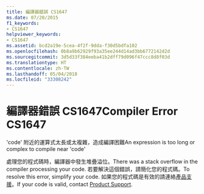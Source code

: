 ```yaml
---
title: 編譯器錯誤 CS1647
ms.date: 07/20/2015
f1_keywords:
- CS1647
helpviewer_keywords:
- CS1647
ms.assetid: bcd2a19e-5cea-4f2f-9dda-f30d5bdfa102
ms.openlocfilehash: 0b8a9b62929f93a35ee244d14ad3bb6772142d2d
ms.sourcegitcommit: 3d5d33f384eeba41b2dff79d096f47ccc8d8f03d
ms.translationtype: HT
ms.contentlocale: zh-TW
ms.lasthandoff: 05/04/2018
ms.locfileid: "33308242"
---
```

# <a name="compiler-error-cs1647"></a><span data-ttu-id="5423e-102">編譯器錯誤 CS1647</span><span class="sxs-lookup"><span data-stu-id="5423e-102">Compiler Error CS1647</span></span>
<span data-ttu-id="5423e-103">'code' 附近的運算式太長或太複雜，造成編譯困難</span><span class="sxs-lookup"><span data-stu-id="5423e-103">An expression is too long or complex to compile near 'code'</span></span>  
  
 <span data-ttu-id="5423e-104">處理您的程式碼時，編譯器中發生堆疊溢位。</span><span class="sxs-lookup"><span data-stu-id="5423e-104">There was a stack overflow in the compiler processing your code.</span></span> <span data-ttu-id="5423e-105">若要解決這個錯誤，請簡化您的程式碼。</span><span class="sxs-lookup"><span data-stu-id="5423e-105">To resolve this error, simplify your code.</span></span> <span data-ttu-id="5423e-106">如果您的程式碼是有效的請連絡[產品支援](http://msdn.microsoft.com/library/77e75b8b-817d-45bf-9c38-458930d873b4)。</span><span class="sxs-lookup"><span data-stu-id="5423e-106">If your code is valid, contact [Product Support](http://msdn.microsoft.com/library/77e75b8b-817d-45bf-9c38-458930d873b4).</span></span>
